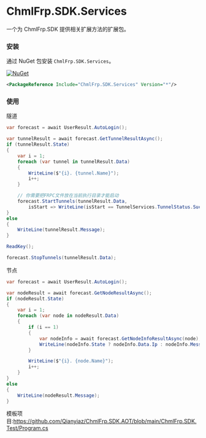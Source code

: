 # ChmlFrp.SDK.Services

一个为 ChmlFrp.SDK 提供相关扩展方法的扩展包。

### 安装

通过 NuGet 包安装 `ChmlFrp.SDK.Services`。

[![NuGet](https://img.shields.io/nuget/v/ChmlFrp.SDK.Services.svg)](https://www.nuget.org/packages/ChmlFrp.SDK.Services/)

```xml
<PackageReference Include="ChmlFrp.SDK.Services" Version="*"/>
```

### 使用

隧道

```csharp
var forecast = await UserResult.AutoLogin();

var tunnelResult = await forecast.GetTunnelResultAsync();
if (tunnelResult.State)
{
    var i = 1;
    foreach (var tunnel in tunnelResult.Data)
    {
        WriteLine($"{i}. {tunnel.Name}");
        i++;
    }

    // 你需要把FRPC文件放在当前执行目录才能启动
    forecast.StartTunnels(tunnelResult.Data,
        isStart => WriteLine(isStart == TunnelServices.TunnelStatus.Succeed ? "启动FRPC成功" : "启动FRPC失败"));
}
else
{
    WriteLine(tunnelResult.Message);
}

ReadKey();

forecast.StopTunnels(tunnelResult.Data);
```

节点

```csharp
var forecast = await UserResult.AutoLogin();

var nodeResult = await forecast.GetNodeResultAsync();
if (nodeResult.State)
{
    var i = 1;
    foreach (var node in nodeResult.Data)
    {
        if (i == 1)
        {
            var nodeInfo = await forecast.GetNodeInfoResultAsync(node);
            WriteLine(nodeInfo.State ? nodeInfo.Data.Ip : nodeInfo.Message);
        }

        WriteLine($"{i}. {node.Name}");
        i++;
    }
}
else
{
    WriteLine(nodeResult.Message);
}
```

模板项目:https://github.com/Qianyiaz/ChmlFrp.SDK.AOT/blob/main/ChmlFrp.SDK.Test/Program.cs